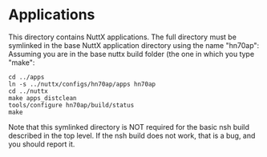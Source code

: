 # Applications

This directory contains NuttX applications. The full directory must be symlinked in the base NuttX application directory using the name "hn70ap":
Assuming you are in the base nuttx build folder (the one in which you type "make":
```
cd ../apps
ln -s ../nuttx/configs/hn70ap/apps hn70ap
cd ../nuttx
make apps_distclean
tools/configure hn70ap/build/status
make

```

Note that this symlinked directory is NOT required for the basic nsh build described in the top level. If the nsh build does not work, that is a bug, and you should report it.

